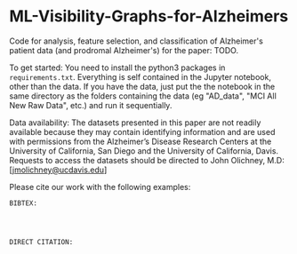 # ML-Visibility-Graphs-for-Alzheimers
Code for analysis, feature selection, and classification of Alzheimer's patient data (and prodromal Alzheimer's) for the paper: TODO.

To get started: You need to install the python3 packages in `requirements.txt`. Everything is self contained in the Jupyter notebook, other than the data. If you have the data, just put the the notebook in the same directory as the folders containing the data (eg "AD_data", "MCI All New Raw Data", etc.) and run it sequentially.


Data availability: The datasets presented in this paper are not readily available because they may contain identifying information and are used with permissions from the Alzheimer’s Disease Research Centers at the University of California, San Diego and the University of California, Davis. Requests to access the datasets should be directed to John Olichney, M.D: [jmolichney@ucdavis.edu]


Please cite our work with the following examples:

```
BIBTEX:




DIRECT CITATION:


```
